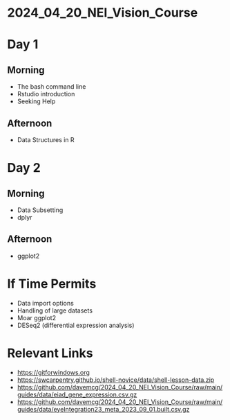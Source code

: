 # 2024_04_20_NEI_Vision_Course

# Day 1
## Morning
  - The bash command line
  - Rstudio introduction
  - Seeking Help

## Afternoon
  - Data Structures in R

# Day 2
## Morning
  - Data Subsetting
  - dplyr 

## Afternoon
  - ggplot2

# If Time Permits
  - Data import options
  - Handling of large datasets
  - Moar ggplot2
  - DESeq2 (differential expression analysis)
    
# Relevant Links
  - https://gitforwindows.org
  - https://swcarpentry.github.io/shell-novice/data/shell-lesson-data.zip
  - https://github.com/davemcg/2024_04_20_NEI_Vision_Course/raw/main/guides/data/eiad_gene_expression.csv.gz
  - https://github.com/davemcg/2024_04_20_NEI_Vision_Course/raw/main/guides/data/eyeIntegration23_meta_2023_09_01.built.csv.gz
